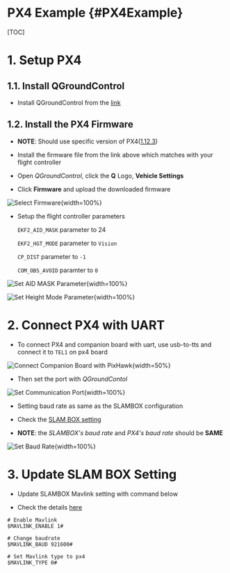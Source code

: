 # PX4 Example {#PX4Example}

[TOC]

# 1. Setup PX4

## 1.1. Install QGroundControl

  - Install QGroundControl from the [link](https://docs.qgroundcontrol.com/master/en/getting_started/download_and_install.html)

## 1.2. Install the PX4 Firmware

- **NOTE**: Should use specific version of PX4([1.12.3](https://github.com/PX4/PX4-Autopilot/releases/tag/v1.12.3))

- Install the firmware file from the link above which matches with your flight controller

- Open *QGroundControl*, click the **Q** Logo, **Vehicle Settings**

- Click **Firmware** and upload the downloaded firmware


![Select Firmware](px4/firmware_selection.png){width=100%}


- Setup the flight controller parameters

  `EKF2_AID_MASK` parameter to 24

  `EKF2_HGT_MODE` parameter to `Vision`

  `CP_DIST` parameter to `-1`

  `COM_OBS_AVOID` paramter to `0`

![Set AID MASK Parameter](px4/EKF2_AID_MASK.png){width=100%}

![Set Height Mode Parameter](px4/EKF2_HGT_MODE.png){width=100%}

# 2. Connect PX4 with UART

- To connect PX4 and companion board with uart, use usb-to-tts and connect it to `TEL1` on px4 board

![Connect Companion Board with PixHawk](companion_px4_connection.jpg){width=50%}

- Then set the port with *QGroundContol*

![Set Communication Port](px4/set_port.png){width=100%}

- Setting baud rate as same as the SLAMBOX configuration

- Check the [SLAM BOX setting](SLAMBOXSetting.html)

- **NOTE**: the *SLAMBOX's baud rate* and *PX4's baud rate* should be **SAME**

![Set Baud Rate](px4/set_baud_rate.png){width=100%}

# 3. Update SLAM BOX Setting

- Update SLAMBOX Mavlink setting with command below

- Check the details [here](SLAMBOXSetting.html#SLAMBOXSettingsWithSerial-ConfigureSLAMBOX-SLAMBOXMavlinkConfiguration)

```
# Enable Mavlink
$MAVLINK_ENABLE 1#

# Change baudrate
$MAVLINK_BAUD 921600#

# Set Mavlink type to px4
$MAVLINK_TYPE 0#
```
